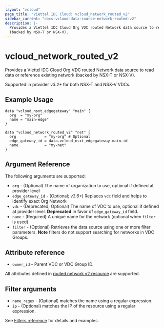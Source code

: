 ```yaml
---
layout: "vcloud"
page_title: "Viettel IDC Cloud: vcloud_network_routed_v2"
sidebar_current: "docs-vcloud-data-source-network-routed-v2"
description: |-
  Provides a Viettel IDC Cloud Org VDC routed Network data source to read data or reference  existing network
  (backed by NSX-T or NSX-V).
---
```


# vcloud\_network\_routed\_v2

Provides a Viettel IDC Cloud Org VDC routed Network data source to read data or reference  existing network
(backed by NSX-T or NSX-V).

Supported in provider *v3.2+* for both NSX-T and NSX-V VDCs.

## Example Usage

```hcl
data "vcloud_nsxt_edgegateway" "main" {
  org  = "my-org"
  name = "main-edge"
}

data "vcloud_network_routed_v2" "net" {
  org             = "my-org" # Optional
  edge_gateway_id = data.vcloud_nsxt_edgegateway.main.id
  name            = "my-net"
}
```

## Argument Reference

The following arguments are supported:

* `org` - (Optional) The name of organization to use, optional if defined at provider level
* `edge_gateway_id` - (Optional; *v3.6+*) Replaces `vdc` field and helps to identify exact Org
  Network
* `vdc` - (Deprecated; Optional) The name of VDC to use, optional if defined at provider level. **Deprecated**
  in favor of `edge_gateway_id` field.
* `name` - (Required) A unique name for the network (optional when `filter` is used)
* `filter` - (Optional) Retrieves the data source using one or more filter parameters. **Note**
  filters do not support searching for networks in VDC Groups.

## Attribute reference

* `owner_id` - Parent VDC or VDC Group ID.

All attributes defined in [routed network v2
resource](/providers/terraform-viettelidc/vcloud/latest/docs/resources/network_routed_v2#attribute-reference) are
supported.

## Filter arguments

* `name_regex` - (Optional) matches the name using a regular expression.
* `ip` - (Optional) matches the IP of the resource using a regular expression.

See [Filters reference](/providers/terraform-viettelidc/vcloud/latest/docs/guides/data_source_filters) for details and examples.
